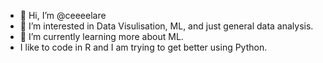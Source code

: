 - 👋 Hi, I’m @ceeeelare
- 👀 I’m interested in Data Visulisation, ML, and just general data analysis. 
- 🌱 I’m currently learning more about ML. 
- I like to code in R and I am trying to get better using Python.

<!---
ceeeelare/ceeeelare is a ✨ special ✨ repository because its `README.md` (this file) appears on your GitHub profile.
You can click the Preview link to take a look at your changes.
--->
